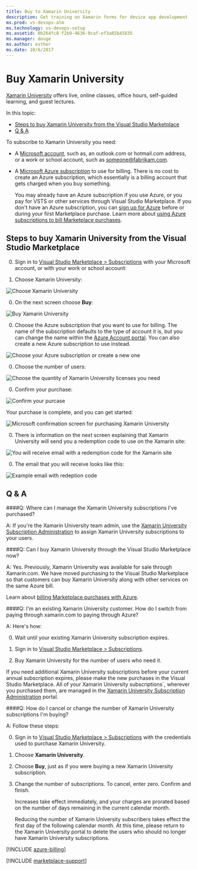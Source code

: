 ```yaml
---
title: Buy to Xamarin University
description: Get training on Xamarin forms for device app development
ms.prod: vs-devops-alm
ms.technology: vs-devops-setup
ms.assetid: 0b264fc8-f2b9-4636-9caf-ef3a85b45835
ms.manager: douge
ms.author: esther
ms.date: 10/6/2017
---
```


#	Buy Xamarin University

[Xamarin University](https://www.xamarin.com/university) offers live, online classes, office hours, self-guided learning,
and guest lectures.

In this topic:

 * [Steps to buy Xamarin University from the Visual Studio Marketplace](#buy-it)
 * [Q & A](#q-n-a)

To subscribe to Xamarin University you need:

*	A [Microsoft account](https://www.microsoft.com/account), such as, an outlook.com or hotmail.com address,
or a work or school account, such as someone@fabrikam.com.

*	A [Microsoft Azure subscription](https://azure.microsoft.com/en-us/pricing/purchase-options/) 
to use for billing.  There is no cost to create an Azure subscription, which essentially is a billing account
that gets charged when you buy something.

	You may already have an Azure subscription if you use Azure, or you pay for VSTS or other 
	services through Visual Studio Marketplace.  If you don't have an Azure subscription, you can 
	[sign up for Azure](https://portal.azure.com) 
	before or during your first Marketplace purchase. Learn more about 
	[using Azure subscriptions to bill Marketplace purchases](#azure-billing).


<a name="buy-it"></a>
##	Steps to buy Xamarin University from the Visual Studio Marketplace

0.	Sign in to 
[Visual Studio Marketplace > Subscriptions](https://marketplace.visualstudio.com/subscriptions) 
with your Microsoft account, or with your work or school account:

0. Choose Xamarin University:

 ![Choose Xamarin University](_img/xamarin/01-marketplace.png)

0. On the next screen choose **Buy**:

 ![Buy Xamarin University](_img/xamarin/02-xamarin-univ.png)

0. Choose the Azure subscription that you want to use for billing.  The name of the subscription defaults to the type of account it is, but you can change the name within the [Azure Account portal](https://portal.azure.com).  You can also create a new Azure subscription to use instead.

 ![Choose your Azure subscription or create a new one](_img/xamarin/03-xamarin-id.png)

0. Choose the number of users:

 ![Choose the quantity of Xamarin University licenses you need](_img/xamarin/04-xamarin-quantity.png)

0. Confirm your purchase:

 ![Confirm your purcase](_img/xamarin/05-xamarin-confirm.png)

 Your purchase is complete, and you can get started:

 ![Microsoft confirmation screen for purchasing Xamarin University](_img/xamarin/06-ms-confirm.png)

0. There is information on the next screen explaining that Xamarin University will send you a redemption
code to use on the Xamarin site:

 ![You will receive email with a redemption code for the Xamarin site](_img/xamarin/07-email-notice.png)

0. The email that you will receive looks like this:

 ![Example email with redeption code](_img/xamarin/08-xamarin-email.png)


<a name="q-n-a"></a>

## Q & A

####Q:  Where can I manage the Xamarin University subscriptions I've purchased?

A: If you're the Xamarin University team admin, use the [Xamarin University Subscription Administration](https://university.xamarin.com/subscriptions) to assign Xamarin University subscriptions to your users.


####Q:	Can I buy Xamarin University through the Visual Studio Marketplace now?

A: Yes.  Previously, Xamarin University was available for sale through Xamarin.com. We have moved purchasing to the Visual Studio Marketplace so that customers can buy Xamarin University along with other services on the same Azure bill.

Learn about [billing Marketplace purchases with Azure](#azure-billing).


####Q:	I'm an existing Xamarin University customer.  How do I switch from paying through xamarin.com to paying through Azure?

A: Here's how:

0. Wait until your existing Xamarin University subscription expires.

0. Sign in to [Visual Studio Marketplace > Subscriptions](https://marketplace.visualstudio.com/subscriptions).

0. Buy Xamarin University for the number of users who need it.

  If you need additional Xamarin University subscriptions before your current annual subscription expires, 
  please make the new purchases in the Visual Studio Marketplace. All of your Xamarin University subscriptions`, 
  wherever you purchased them, are managed in the [Xamarin University Subscription Administration](https://university.xamarin.com/subscriptions) portal.


####Q:	How do I cancel or change the number of Xamarin University subscriptions I'm buying?

A: Follow these steps:

0. Sign in to [Visual Studio Marketplace > Subscriptions](https://marketplace.visualstudio.com/subscriptions) 
with the credentials used to purchase Xamarin University.

0. Choose **Xamarin University**.

0. Choose **Buy**, just as if you were buying a new Xamarin University subscription.

0. Change the number of subscriptions. To cancel, enter zero.  Confirm and finish.

	Increases take effect immediately, and your charges are prorated based on the number of days remaining in the current 
	calendar month.
	
	Reducing the number of Xamarin University subscribers takes effect the first day of the following calendar month. At
	this time, please return to the Xamarin University portal to delete the users who should no longer have 
	Xamarin University subscriptions.


<a name="azure-billing"></a>

[!INCLUDE [azure-billing](_shared/qa-azure-billing.md)]

[!INCLUDE [marketplace-support](_shared/qa-marketplace-support.md)]

